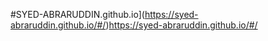 #SYED-ABRARUDDIN.github.io](https://syed-abraruddin.github.io/#/)https://syed-abraruddin.github.io/#/
